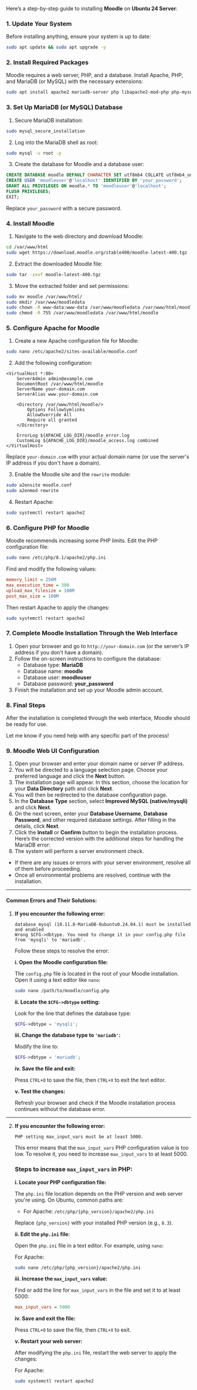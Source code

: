 Here’s a step-by-step guide to installing **Moodle** on **Ubuntu 24 Server**:

### 1. **Update Your System**

Before installing anything, ensure your system is up to date:

```bash
sudo apt update && sudo apt upgrade -y
```

### 2. **Install Required Packages**

Moodle requires a web server, PHP, and a database. Install Apache, PHP, and MariaDB (or MySQL) with the necessary extensions:

```bash
sudo apt install apache2 mariadb-server php libapache2-mod-php php-mysql php-xml php-zip php-gd php-intl php-curl php-xmlrpc php-soap php-mbstring php-json -y
```

### 3. **Set Up MariaDB (or MySQL) Database**

1. Secure MariaDB installation:

```bash
sudo mysql_secure_installation
```

2. Log into the MariaDB shell as root:

```bash
sudo mysql -u root -p
```

3. Create the database for Moodle and a database user:

```sql
CREATE DATABASE moodle DEFAULT CHARACTER SET utf8mb4 COLLATE utf8mb4_unicode_ci;
CREATE USER 'moodleuser'@'localhost' IDENTIFIED BY 'your_password';
GRANT ALL PRIVILEGES ON moodle.* TO 'moodleuser'@'localhost';
FLUSH PRIVILEGES;
EXIT;
```

Replace `your_password` with a secure password.

### 4. **Install Moodle**

1. Navigate to the web directory and download Moodle:

```bash
cd /var/www/html
sudo wget https://download.moodle.org/stable400/moodle-latest-400.tgz
```

2. Extract the downloaded Moodle file:

```bash
sudo tar -zxvf moodle-latest-400.tgz
```

3. Move the extracted folder and set permissions:

```bash
sudo mv moodle /var/www/html/
sudo mkdir /var/www/moodledata
sudo chown -R www-data:www-data /var/www/moodledata /var/www/html/moodle
sudo chmod -R 755 /var/www/moodledata /var/www/html/moodle
```

### 5. **Configure Apache for Moodle**

1. Create a new Apache configuration file for Moodle:

```bash
sudo nano /etc/apache2/sites-available/moodle.conf
```

2. Add the following configuration:

```plaintext
<VirtualHost *:80>
    ServerAdmin admin@example.com
    DocumentRoot /var/www/html/moodle
    ServerName your-domain.com
    ServerAlias www.your-domain.com

    <Directory /var/www/html/moodle/>
        Options FollowSymlinks
        AllowOverride All
        Require all granted
    </Directory>

    ErrorLog ${APACHE_LOG_DIR}/moodle_error.log
    CustomLog ${APACHE_LOG_DIR}/moodle_access.log combined
</VirtualHost>
```

Replace `your-domain.com` with your actual domain name (or use the server's IP address if you don't have a domain).

3. Enable the Moodle site and the `rewrite` module:

```bash
sudo a2ensite moodle.conf
sudo a2enmod rewrite
```

4. Restart Apache:

```bash
sudo systemctl restart apache2
```

### 6. **Configure PHP for Moodle**

Moodle recommends increasing some PHP limits. Edit the PHP configuration file:

```bash
sudo nano /etc/php/8.1/apache2/php.ini
```

Find and modify the following values:

```ini
memory_limit = 256M
max_execution_time = 300
upload_max_filesize = 100M
post_max_size = 100M
```

Then restart Apache to apply the changes:

```bash
sudo systemctl restart apache2
```

### 7. **Complete Moodle Installation Through the Web Interface**

1. Open your browser and go to `http://your-domain.com` (or the server’s IP address if you don't have a domain).
2. Follow the on-screen instructions to configure the database:
   - Database type: **MariaDB**
   - Database name: **moodle**
   - Database user: **moodleuser**
   - Database password: **your_password**
3. Finish the installation and set up your Moodle admin account.

### 8. **Final Steps**

After the installation is completed through the web interface, Moodle should be ready for use.

Let me know if you need help with any specific part of the process!




### 9. **Moodle Web UI Configuration**

1. Open your browser and enter your domain name or server IP address.
2. You will be directed to a language selection page. Choose your preferred language and click the **Next** button.
3. The installation page will appear. In this section, choose the location for your **Data Directory** path and click **Next**.
4. You will then be redirected to the database configuration page.
5. In the **Database Type** section, select **Improved MySQL (native/mysqli)** and click **Next**.
6. On the next screen, enter your **Database Username**, **Database Password**, and other required database settings. After filling in the details, click **Next**.
7. Click the **Install** or **Confirm** button to begin the installation process.
Here’s the corrected version with the additional steps for handling the MariaDB error:
8. The system will perform a server environment check.

- If there are any issues or errors with your server environment, resolve all of them before proceeding.
- Once all environmental problems are resolved, continue with the installation.  
---
#### **Common Errors and Their Solutions:**

1. **If you encounter the following error:**

   ```
   database mysql (10.11.8-MariaDB-0ubuntu0.24.04.1) must be installed and enabled
   Wrong $CFG->dbtype. You need to change it in your config.php file from 'mysqli' to 'mariadb'.
   ```

   Follow these steps to resolve the error:

   **i. Open the Moodle configuration file:**

   The `config.php` file is located in the root of your Moodle installation. Open it using a text editor like `nano`:

   ```bash
   sudo nano /path/to/moodle/config.php
   ```

   **ii. Locate the `$CFG->dbtype` setting:**

   Look for the line that defines the database type:

   ```php
   $CFG->dbtype = 'mysqli';
   ```

   **iii. Change the database type to `'mariadb'`:**

   Modify the line to:

   ```php
   $CFG->dbtype = 'mariadb';
   ```

   **iv. Save the file and exit:**

   Press `CTRL+O` to save the file, then `CTRL+X` to exit the text editor.

   **v. Test the changes:**

   Refresh your browser and check if the Moodle installation process continues without the database error.

---

2. **If you encounter the following error:**

   ```
   PHP setting max_input_vars must be at least 5000.
   ```

   This error means that the `max_input_vars` PHP configuration value is too low. To resolve it, you need to increase `max_input_vars` to at least 5000.

   ### Steps to increase `max_input_vars` in PHP:

   **i. Locate your PHP configuration file:**

   The `php.ini` file location depends on the PHP version and web server you're using. On Ubuntu, common paths are:

   - For Apache: `/etc/php/{php_version}/apache2/php.ini`
   
   Replace `{php_version}` with your installed PHP version (e.g., `8.3`).

   **ii. Edit the `php.ini` file:**

   Open the `php.ini` file in a text editor. For example, using `nano`:

   For Apache:
   ```bash
   sudo nano /etc/php/{php_version}/apache2/php.ini
   ```

   **iii. Increase the `max_input_vars` value:**

   Find or add the line for `max_input_vars` in the file and set it to at least 5000:

   ```ini
   max_input_vars = 5000
   ```

   **iv. Save and exit the file:**

   Press `CTRL+O` to save the file, then `CTRL+X` to exit.

   **v. Restart your web server:**

   After modifying the `php.ini` file, restart the web server to apply the changes:

   For Apache:
   ```bash
   sudo systemctl restart apache2
   ```
